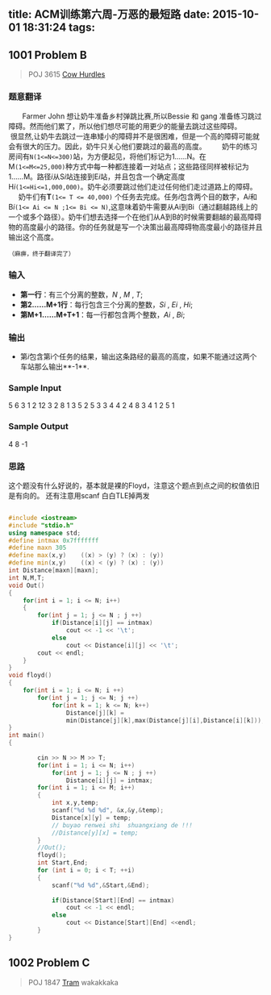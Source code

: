 title: ACM训练第六周-万恶的最短路
date: 2015-10-01 18:31:24
tags:
---


## 1001 Problem B 


>POJ 3615 [Cow Hurdles](http://poj.org/problem?id=3615)

### 题意翻译
&#160; &#160; &#160; &#160;Farmer John 想让奶牛准备乡村弹跳比赛,所以Bessie 和 gang 准备练习跳过障碍。然而他们累了，所以他们想尽可能的用更少的能量去跳过这些障碍。
&#160; &#160; &#160; &#160;很显然,让奶牛去跳过一连串矮小的障碍并不是很困难，但是一个高的障碍可能就会有很大的压力。因此，奶牛只关心他们要跳过的最高的高度。
&#160; &#160; &#160; &#160;奶牛的练习房间有`N(1<=N<=300)`站，为方便起见，将他们标记为1……N。在M`(1<=M<=25,000)`种方式中每一种都连接着一对站点；这些路径同样被标记为1……M。路径*i*从S*i*站连接到E*i*站，并且包含一个确定高度H*i*`(1<=Hi<=1,000,000)`。奶牛必须要跳过他们走过任何他们走过道路上的障碍。
&#160; &#160; &#160; &#160;奶牛们有**T**`(1<= T <= 40,000)` 个任务去完成。任务*i*包含两个目的数字，A*i*和B*i*`(1<= Ai <= N ;1<= Bi <= N)`,这意味着奶牛需要从Ai到Bi（通过翻越路线上的一个或多个路径）。奶牛们想去选择一个在他们从A到B的时候需要翻越的最高障碍物的高度最小的路径。你的任务就是写一个决策出最高障碍物高度最小的路径并且输出这个高度。


`（麻痹，终于翻译完了）`
### 输入
- **第一行**：有三个分离的整数，*N* , *M* , *T*;
- **第2……M+1行**：每行包含三个分离的整数，*Si* , *Ei* , *Hi*;
- **第M+1……M+T+1**：每一行都包含两个整数，*Ai* , *Bi*;

### 输出
- 第*i*包含第i个任务的结果，输出这条路经的最高的高度，如果不能通过这两个车站那么输出**-1**.

### Sample Input
5 6 3
1 2 12
3 2 8
1 3 5
2 5 3
3 4 4
2 4 8
3 4
1 2
5 1

### Sample Output
4
8
-1
### 思路
 这个题没有什么好说的，基本就是裸的Floyd，注意这个题点到点之间的权值依旧是有向的。
 还有注意用scanf 白白TLE掉两发
 
```cpp

#include <iostream>
#include "stdio.h"
using namespace std;
#define intmax 0x7fffffff 
#define maxn 305
#define max(x,y)    ((x) > (y) ? (x) : (y))
#define min(x,y)	((x) < (y) ? (x) : (y))
int Distance[maxn][maxn];
int N,M,T;
void Out()
{
	for(int i = 1; i <= N; i++)
	{
		for(int j = 1; j <= N ; j ++)
			if(Distance[i][j] == intmax)
				cout << -1 << '\t';
			else 
				cout << Distance[i][j] << '\t';
		cout << endl;
	}
}
void floyd()
{
	for(int i = 1; i <= N; i ++)
		for(int j = 1; j <= N; j ++)
			for(int k = 1; k <= N; k++)
				Distance[j][k] = 
                min(Distance[j][k],max(Distance[j][i],Distance[i][k]));
}
int main()
{
	
		cin >> N >> M >> T;
		for(int i = 1; i <= N; i++)
			for(int j = 1; j <= N ; j ++)
				Distance[i][j] = intmax;
		for(int i = 1; i <= M; i++)
		{
			int x,y,temp;
			scanf("%d %d %d", &x,&y,&temp);
			Distance[x][y] = temp;
			// buyao renwei shi  shuangxiang de !!!
			//Distance[y][x] = temp;
		}
		//Out();
		floyd();
		int Start,End;
		for (int i = 0; i < T; ++i)
		{
			scanf("%d %d",&Start,&End);
	
			if(Distance[Start][End] == intmax)
				cout << -1 << endl;
			else
				cout << Distance[Start][End] <<endl;
		}
}
```


## 1002 Problem C 
>POJ 1847 [Tram](http://poj.org/problem?id=1847)
wakakkaka